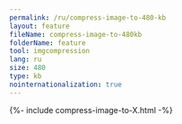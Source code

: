 ```yaml
---
permalink: /ru/compress-image-to-480-kb
layout: feature
fileName: compress-image-to-480kb
folderName: feature
tool: imgcompression
lang: ru
size: 480
type: kb
nointernationalization: true
---
```

{%- include compress-image-to-X.html -%}
      
